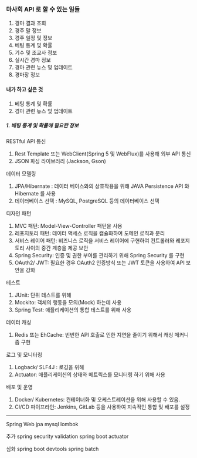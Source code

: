 ### 마사회 API 로 할 수 있는 일들
1. 경마 결과 조회
2. 경주 말 정보
3. 경주 일정 및 정보
4. 베팅 통계 및 확률
5. 기수 및 조교사 정보
6. 실시간 경마 정보
7. 경마 관련 뉴스 및 업데이트
8. 경마장 정보




#### 내가 하고 싶은 것

1. 베팅 통계 및 확률
2. 경마 관련 뉴스 및 업데이트



##### 1. 베팅 통계 및 확률에 필요한 정보

RESTful API 통신
1) Rest Template 또는 WebClient(Spring 5 및 WebFlux)를 사용해 외부 API 통신
2) JSON 파싱 라이브러리 (Jackson, Gson)

데이터 모델링
1) JPA/Hibernate : 데이터 베이스와의 상호작용을 위해 JAVA Persistence API 와 Hibernate 를 사용
2) 데이터베이스 선택 : MySQL, PostgreSQL 등의 데이터베이스 선택

디자인 패턴 
1) MVC 패턴: Model-View-Controller 패턴을 사용
2) 레포지토리 패턴: 데이터 액세스 로직을 캡슐화하여 도메인 로직과 분리
3) 서비스 레이어 패턴: 비즈니스 로직을 서비스 레이어에 구현하여 컨트롤러와 레포지토리 사이의 중간 계층을 제공
보안
1) Spring Security: 인증 및 권한 부여를 관리하기 위해 Spring Security 를 구현
2) OAuth2/ JWT: 필요한 경우 OAuth2 인증방식 또는 JWT 토큰을 사용하여 API 보안을 강화

테스트
1) JUnit: 단위 테스트를 위해
2) Mockito: 객체의 행동을 모의(Mock) 하는데 사용
3) Spring Test: 애플리케이션의 통합 테스트를 위해 사용

데이터 캐싱
1) Redis 또는 EhCache: 빈번한 API 호출로 인한 지연을 줄이기 위해서 캐싱 메커니즘 구현

로그 및 모니터링
1) Logback/ SLF4J : 로깅을 위해
2) Actuator: 애플리케이션의 상태와 메트릭스를 모니터링 하기 위해 사용

배포 및 운영
1) Docker/ Kubernetes: 컨테이너화 및 오케스트레이션을 위해 사용할 수 있음.
2) CI/CD 파이프라인: Jenkins, GitLab 등을 사용하여 지속적인 통합 및 배포를 설정

-----
Spring Web 
jpa
mysql
lombok

추가
spring security
validation
spring boot actuator

심화
spring boot devtools
spring batch

